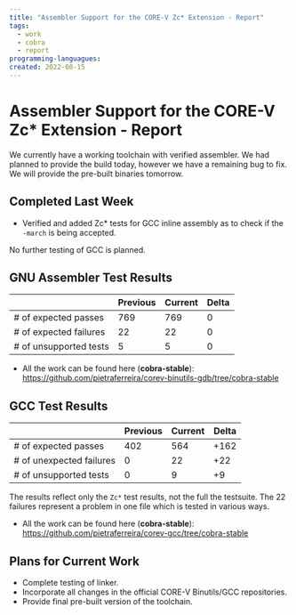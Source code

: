 ```yaml
---
title: "Assembler Support for the CORE-V Zc* Extension - Report"
tags:
  - work
  - cobra
  - report
programming-languagues:
created: 2022-08-15
---
```

# Assembler Support for the CORE-V Zc\* Extension - Report

We currently have a working toolchain with verified assembler. We had planned to provide the build today, however we have a remaining bug to fix. We will provide the pre-built binaries tomorrow.

## Completed Last Week
- Verified and added Zc\* tests for GCC inline assembly as to check if the `-march` is being accepted.

No further testing of GCC is planned.

## GNU Assembler Test Results
|                        | Previous | Current | Delta |
| ---------------------- | -------- | ------- | ----- |
| # of expected passes   | 769      | 769     | 0     |
| # of expected failures | 22       | 22      | 0     |
| # of unsupported tests | 5        | 5       | 0     | 

- All the work can be found here (**cobra-stable**): https://github.com/pietraferreira/corev-binutils-gdb/tree/cobra-stable

## GCC Test Results
|                          | Previous | Current | Delta |
| ------------------------ | -------- | ------- | ----- |
| # of expected passes     | 402      | 564     | +162  |
| # of unexpected failures | 0        | 22      | +22   |
| # of unsupported tests   | 0        | 9       | +9    |

The results reflect only the `Zc*` test results, not the full the testsuite. The 22 failures represent a problem in one file which is tested in various ways.

- All the work can be found here (**cobra-stable**): https://github.com/pietraferreira/corev-gcc/tree/cobra-stable

## Plans for Current Work
- Complete testing of linker.
-  Incorporate all changes in the official CORE-V Binutils/GCC repositories.
- Provide final pre-built version of the toolchain.